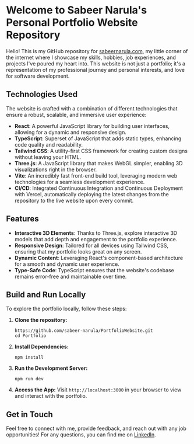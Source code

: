 # Welcome to Sabeer Narula's Personal Portfolio Website Repository

Hello! This is my GitHub repository for [sabeernarula.com](https://sabeernarula.com), my little corner of the internet where I showcase my skills, hobbies, job experiences, and projects I've poured my heart into. This website is not just a portfolio; it's a representation of my professional journey and personal interests, and love for software development.

## Technologies Used

The website is crafted with a combination of different technologies that ensure a robust, scalable, and immersive user experience:

- **React**: A powerful JavaScript library for building user interfaces, allowing for a dynamic and responsive design.
- **TypeScript**: Superset of JavaScript that adds static types, enhancing code quality and readability.
- **Tailwind CSS**: A utility-first CSS framework for creating custom designs without leaving your HTML.
- **Three.js**: A JavaScript library that makes WebGL simpler, enabling 3D visualizations right in the browser.
- **Vite**: An incredibly fast front-end build tool, leveraging modern web technologies for a seamless development experience.
- **CI/CD**: Integrated Continuous Integration and Continuous Deployment with Vercel, automatically deploying the latest changes from the repository to the live website upon every commit.

## Features

- **Interactive 3D Elements**: Thanks to Three.js, explore interactive 3D models that add depth and engagement to the portfolio experience.
- **Responsive Design**: Tailored for all devices using Tailwind CSS, ensuring that my portfolio looks great on any screen.
- **Dynamic Content**: Leveraging React's component-based architecture for a smooth and dynamic user experience.
- **Type-Safe Code**: TypeScript ensures that the website's codebase remains error-free and maintainable over time.

## Build and Run Locally

To explore the portfolio locally, follow these steps:

1. **Clone the repository:**

   ```
   https://github.com/sabeer-narula/PortfolioWebsite.git
   cd Portfolio
   ```

2. **Install Dependencies:**

   ```
   npm install
   ```

3. **Run the Development Server:**

   ```
   npm run dev
   ```

4. **Access the App:**
   Visit `http://localhost:3000` in your browser to view and interact with the portfolio.

## Get in Touch

Feel free to connect with me, provide feedback, and reach out with any job opportunities! For any questions, you can find me on [LinkedIn](https://www.linkedin.com/in/sabeernarula/).
